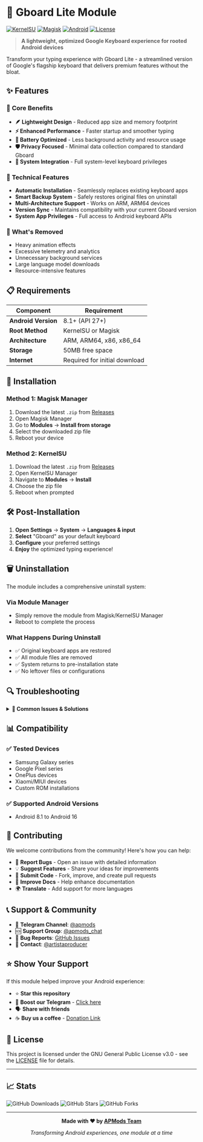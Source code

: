 # 🚀 Gboard Lite Module
[![KernelSU](https://img.shields.io/badge/KernelSU-supported-brightgreen?style=flat-square)](https://kernelsu.org)
[![Magisk](https://img.shields.io/badge/Magisk-supported-blue?style=flat-square)](https://github.com/topjohnwu/Magisk)
[![Android](https://img.shields.io/badge/Android-8.1%2B-green?style=flat-square)](https://android.com)
[![License](https://img.shields.io/badge/License-GPL--3.0-orange?style=flat-square)](LICENSE)

> **A lightweight, optimized Google Keyboard experience for rooted Android devices**

Transform your typing experience with Gboard Lite - a streamlined version of Google's flagship keyboard that delivers premium features without the bloat.

## ✨ Features

### 🎯 **Core Benefits**
- **🪶 Lightweight Design** - Reduced app size and memory footprint
- **⚡ Enhanced Performance** - Faster startup and smoother typing
- **🔋 Battery Optimized** - Less background activity and resource usage
- **🛡️ Privacy Focused** - Minimal data collection compared to standard Gboard
- **📱 System Integration** - Full system-level keyboard privileges

### 🔧 **Technical Features**
- **Automatic Installation** - Seamlessly replaces existing keyboard apps
- **Smart Backup System** - Safely restores original files on uninstall
- **Multi-Architecture Support** - Works on ARM, ARM64 devices
- **Version Sync** - Maintains compatibility with your current Gboard version
- **System App Privileges** - Full access to Android keyboard APIs

### 🚫 **What's Removed**
- Heavy animation effects
- Excessive telemetry and analytics
- Unnecessary background services
- Large language model downloads
- Resource-intensive features

## 📋 Requirements

| Component | Requirement |
|-----------|-------------|
| **Android Version** | 8.1+ (API 27+) |
| **Root Method** | KernelSU or Magisk |
| **Architecture** | ARM, ARM64, x86, x86_64 |
| **Storage** | 50MB free space |
| **Internet** | Required for initial download |

## 🔧 Installation

### **Method 1: Magisk Manager**
1. Download the latest `.zip` from [Releases](../../releases)
2. Open Magisk Manager
3. Go to **Modules** → **Install from storage**
4. Select the downloaded zip file
5. Reboot your device

### **Method 2: KernelSU**
1. Download the latest `.zip` from [Releases](../../releases)
2. Open KernelSU Manager
3. Navigate to **Modules** → **Install**
4. Choose the zip file
5. Reboot when prompted

## 🛠️ Post-Installation

1. **Open Settings** → **System** → **Languages & input**
2. **Select** "Gboard" as your default keyboard
3. **Configure** your preferred settings
4. **Enjoy** the optimized typing experience!

## 🗑️ Uninstallation

The module includes a comprehensive uninstall system:

### **Via Module Manager**
- Simply remove the module from Magisk/KernelSU Manager
- Reboot to complete the process

### **What Happens During Uninstall**
- ✅ Original keyboard apps are restored
- ✅ All module files are removed
- ✅ System returns to pre-installation state
- ✅ No leftover files or configurations

## 🔍 Troubleshooting

<details>
<summary><strong>🚨 Common Issues & Solutions</strong></summary>

### **Installation Failed**
- Ensure you have sufficient storage space
- Check your internet connection
- Verify root method compatibility

### **Keyboard Not Appearing**
- Go to Settings → System → Languages & input
- Enable Gboard and set as default
- Clear keyboard app cache if needed

### **Multiple Root Detected**
- The module doesn't support Magisk + KernelSU simultaneously
- Choose one root method and remove the other

### **Download Errors**
- Check internet connectivity
- Try using a different network (WiFi/Mobile data)
- Ensure GitHub access isn't blocked

### **Module Not Working**
- Check `/cache/magisk.log` or KernelSU logs
- Verify your Android version meets requirements
- Try reinstalling the module

</details>

## 📊 Compatibility

### ✅ **Tested Devices**
- Samsung Galaxy series
- Google Pixel series  
- OnePlus devices
- Xiaomi/MIUI devices
- Custom ROM installations

### ✅ **Supported Android Versions**
- Android 8.1 to Android 16


## 🤝 Contributing

We welcome contributions from the community! Here's how you can help:

- 🐛 **Report Bugs** - Open an issue with detailed information
- 💡 **Suggest Features** - Share your ideas for improvements  
- 🔧 **Submit Code** - Fork, improve, and create pull requests
- 📖 **Improve Docs** - Help enhance documentation
- 🌍 **Translate** - Add support for more languages

## 📞 Support & Community

- 💬 **Telegram Channel**: [@apmods](https://t.me/apmods)
- 🆘 **Support Group**: [@apmods_chat](https://t.me/apmodsgrupo)
- 🐛 **Bug Reports**: [GitHub Issues](../../issues)
- 📧 **Contact**: [@artistaproducer](https://t.me/artistaproducer)

## ⭐ Show Your Support

If this module helped improve your Android experience:
- ⭐ **Star this repository**
- 🚀 **Boost our Telegram** - [Click here](https://t.me/apmods?boost)
- 🗣️ **Share with friends**
- ☕ **Buy us a coffee** - [Donation Link](#)

## 📄 License

This project is licensed under the GNU General Public License v3.0 - see the [LICENSE](LICENSE) file for details.

---

## 📈 Stats

![GitHub Downloads](https://img.shields.io/github/downloads/username/gboard-lite-module/total?style=flat-square)
![GitHub Stars](https://img.shields.io/github/stars/username/gboard-lite-module?style=flat-square)
![GitHub Forks](https://img.shields.io/github/forks/username/gboard-lite-module?style=flat-square)

---

<div align="center">

**Made with ❤️ by [APMods Team](https://t.me/apmods)**

*Transforming Android experiences, one module at a time*

</div>